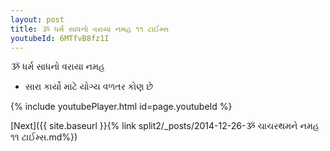 ```yaml
---
layout: post
title: ૐ ધર્મ સાધનો વરાયા નમહ ૧૧ ટાઈમ્સ
youtubeId: 6MTfvB8fz1I
---
```

 
 
 ૐ ધર્મ સાધનો વરાયા નમહ  
 
 -  સારા કાર્યો માટે યોગ્ય વળતર કોણ છે 
 
  
 
  
 
 
 
 
 
 


{% include youtubePlayer.html id=page.youtubeId %}
 
[Next]({{ site.baseurl }}{% link  split2/_posts/2014-12-26-ૐ ચાચરથમને નમહ ૧૧ ટાઈમ્સ.md%})
 
